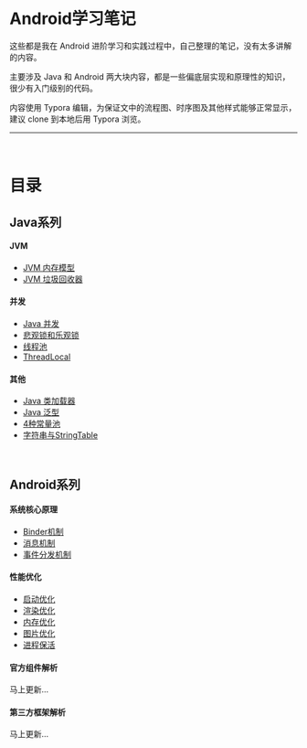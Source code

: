 # Android学习笔记

这些都是我在 Android 进阶学习和实践过程中，自己整理的笔记，没有太多讲解的内容。

主要涉及 Java 和 Android 两大块内容，都是一些偏底层实现和原理性的知识，很少有入门级别的代码。

内容使用 Typora 编辑，为保证文中的流程图、时序图及其他样式能够正常显示，建议 clone 到本地后用 Typora 浏览。

---

<br/>

# 目录

## Java系列

#### JVM
- [JVM 内存模型](Java/jvm/JVM内存模型.md)
- [JVM 垃圾回收器](Java/jvm/垃圾回收器GC.md)

#### 并发
- [Java 并发](Java/concurrency/Java并发.md)
- [悲观锁和乐观锁](Java/concurrency/悲观锁和乐观锁.md)
- [线程池](Java/concurrency/线程池.md)
- [ThreadLocal](Java/concurrencyThreadLocal.md)

#### 其他
- [Java 类加载器](Java/Java类加载器.md)
- [Java 泛型](Java/Java泛型.md)
- [4种常量池](Java/4种常量池.md)
- [字符串与StringTable](Java/字符串与StringTable.md)
  
<br/>

## Android系列

#### 系统核心原理

- [Binder机制](Android/system/Binder机制.md)
- [消息机制](Android/system/消息机制.md)
- [事件分发机制](Android/system/事件分发机制.md)

#### 性能优化

- [启动优化](Android/optimize/启动优化.md)
- [渲染优化](Android/optimize/渲染优化.md)
- [内存优化](Android/optimize/内存优化.md)
- [图片优化](Android/optimize/图片优化.md)
- [进程保活](Android/optimize/进程保活.md)

#### 官方组件解析

马上更新...

#### 第三方框架解析

马上更新...